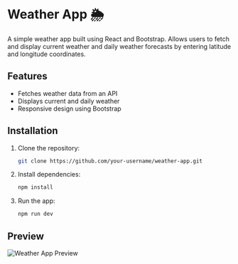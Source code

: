 # Weather App 🌦️

A simple weather app built using React and Bootstrap. Allows users to fetch and display current weather and daily weather forecasts by entering latitude and longitude coordinates.

## Features
- Fetches weather data from an API
- Displays current and daily weather
- Responsive design using Bootstrap

## Installation
1. Clone the repository:
   ```bash
   git clone https://github.com/your-username/weather-app.git
2. Install dependencies:
   ```bash
   npm install
3. Run the app:
   ```bash
   npm run dev
## Preview
![Weather App Preview](public/website-preview.png)